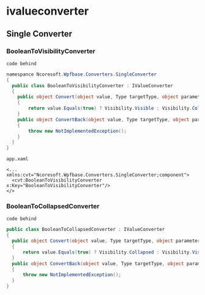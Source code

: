 # ivalueconverter

## Single Converter

### BooleanToVisibilityConverter
`code behind`
```csharp
namespance Ncoresoft.Wpfbase.Converters.SingleConverter
{
  public class BooleanToVisibilityConverter : IValueConverter
  {
    public object Convert(object value, Type targetType, object parameter, CultureInfo culture)
    {
        return value.Equals(true) ? Visibility.Visible : Visibility.Collapsed;
    }
    public object ConvertBack(object value, Type targetType, object parameter, CultureInfo culture)
    {
        throw new NotImplementedException();
    }
  }
}
```
`app.xaml`
```xaml
<... xmlns:cvt="Ncoresoft.Wpfbase.Converters.SingleConverter;component">
  <cvt:BooleanToVisibilityConverter x:Key="BooleanToVisibilityConverter"/>
</>
```

### BooleanToCollapsedConverter
`code behind`
```csharp
public class BooleanToCollapsedConverter : IValueConverter
{
  public object Convert(object value, Type targetType, object parameter, CultureInfo culture)
  {
      return value.Equals(true) ? Visibility.Collapsed : Visibility.Visible;
  }
  public object ConvertBack(object value, Type targetType, object parameter, CultureInfo culture)
  {
      throw new NotImplementedException();
  }
}
```
